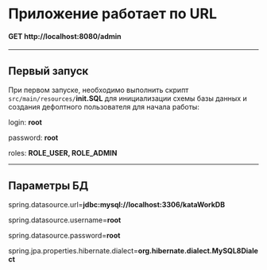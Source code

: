 # Приложение работает по URL

#### GET http://localhost:8080/admin


***

## Первый запуск

При первом запуске, необходимо выполнить скрипт  `src/main/resources/`**init.SQL** для инициализации схемы базы данных и
создания дефолтного пользователя для начала работы:

login: **root**

password: **root**

roles: **ROLE_USER, ROLE_ADMIN**

***

## Параметры БД

spring.datasource.url=**jdbc:mysql://localhost:3306/kataWorkDB**

spring.datasource.username=**root**

spring.datasource.password=**root**

spring.jpa.properties.hibernate.dialect=**org.hibernate.dialect.MySQL8Dialect**
